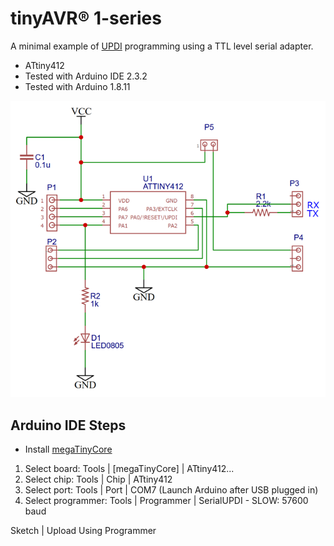
# tinyAVR® 1-series

A minimal example of [UPDI](https://onlinedocs.microchip.com/oxy/GUID-19DFE3E8-6314-4CFE-BA69-1357E28C8092-en-US-1/GUID-A2FD739F-A1D8-4C2F-9482-0B8AF9DCF435.html) programming using a TTL level serial adapter.

* ATtiny412
* Tested with Arduino IDE 2.3.2
* Tested with Arduino 1.8.11

![Schematic](images/tiny412.png "Schematic")

## Arduino IDE Steps

* Install [megaTinyCore](https://github.com/SpenceKonde/megaTinyCore/blob/master/Installation.md)

1. Select board: Tools | [megaTinyCore] | ATtiny412...
2. Select chip: Tools | Chip | ATtiny412
3. Select port: Tools | Port | COM7 (Launch Arduino after USB plugged in)
4. Select programmer: Tools | Programmer | SerialUPDI - SLOW: 57600 baud

Sketch | Upload Using Programmer
